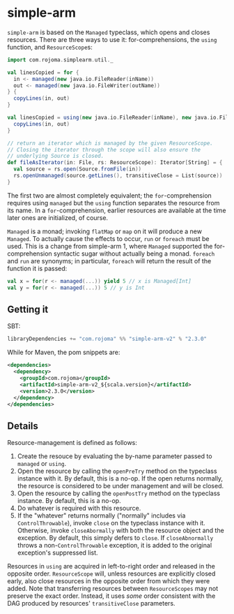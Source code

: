 # simple-arm

`simple-arm` is based on the `Managed` typeclass, which opens and
closes resources.  There are three ways to use it: for-comprehensions,
the `using` function, and `ResourceScope`s:

```scala
import com.rojoma.simplearm.util._

val linesCopied = for {
  in <- managed(new java.io.FileReader(inName))
  out <- managed(new java.io.FileWriter(outName))
} {
  copyLines(in, out)
}

val linesCopied = using(new java.io.FileReader(inName), new java.io.FileWriter(outName)) { (in, out) =>
  copyLines(in, out)
}

// return an iterator which is managed by the given ResourceScope.
// Closing the iterator through the scope will also ensure the
// underlying Source is closed.
def fileAsIterator(in: File, rs: ResourceScope): Iterator[String] = {
  val source = rs.open(Source.fromFile(in))
  rs.openUnmanaged(source.getLines(), transitiveClose = List(source))
}
```

The first two are almost completely equivalent; the
`for`-comprehension requires using `managed` but the `using` function
separates the resource from its name.  In a `for`-comprehension,
earlier resources are available at the time later ones are
initialized, of course.

`Managed` is a monad; invoking `flatMap` or `map` on it will produce a
new `Managed`.  To actually cause the effects to occur, `run` or
`foreach` must be used.  This is a change from simple-arm 1, where
`Managed` supported the for-comprehension syntactic sugar without
actually being a monad.  `foreach` and `run` are synonyms; in
particular, `foreach` will return the result of the function it is
passed:

```scala
val x = for(r <- managed(...)) yield 5 // x is Managed[Int]
val y = for(r <- managed(...)) 5 // y is Int
```

## Getting it

SBT:

```scala
libraryDependencies += "com.rojoma" %% "simple-arm-v2" % "2.3.0"
```

While for Maven, the pom snippets are:

```xml
<dependencies>
  <dependency>
    <groupId>com.rojoma</groupId>
    <artifactId>simple-arm-v2_${scala.version}</artifactId>
    <version>2.3.0</version>
  </dependency>
</dependencies>
```

## Details

Resource-management is defined as follows:

1. Create the resouce by evaluating the by-name parameter passed to `managed` or `using`.
2. Open the resource by calling the `openPreTry` method on the
   typeclass instance with it.  By default, this is a no-op.  If the
   open returns normally, the resource is considered to be under
   management and will be closed.
3. Open the resource by calling the `openPostTry` method on the
   typeclass instance.  By default, this is a no-op.
3. Do whatever is required with this resource.
4. If the "whatever" returns normally ("normally" includes via
   `ControlThrowable`), invoke `close` on the typeclass instance with
   it.  Otherwise, invoke `closeAbormally` with both the resource
   object and the exception.  By default, this simply defers to
   `close`.  If `closeAbnormally` throws a non-`ControlThrowable`
   exception, it is added to the original exception's suppressed
   list.

Resources in `using` are acquired in left-to-right order and released
in the opposite order.  `ResourceScope` will, unless resources are
explicitly closed early, also close resources in the opposite order
from which they were added.  Note that transferring resources between
`ResourceScopes` may not preserve the exact order.  Instead, it uses
_some_ order consistent with the DAG produced by resources'
`transitiveClose` parameters.
